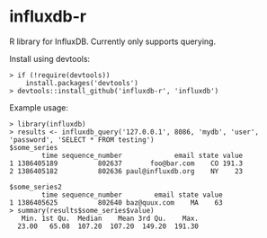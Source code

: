 influxdb-r
==========

R library for InfluxDB. Currently only supports querying.

Install using devtools:

```
> if (!require(devtools))
    install.packages('devtools')
> devtools::install_github('influxdb-r', 'influxdb')
```

Example usage:

```
> library(influxdb)
> results <- influxdb_query('127.0.0.1', 8086, 'mydb', 'user', 'password', 'SELECT * FROM testing')
$some_series
        time sequence_number             email state value
1 1386405189          802637       foo@bar.com    CO 191.3
2 1386405182          802636 paul@influxdb.org    NY    23

$some_series2
        time sequence_number        email state value
1 1386405625          802640 baz@quux.com    MA    63
> summary(results$some_series$value)
   Min. 1st Qu.  Median    Mean 3rd Qu.    Max. 
  23.00   65.08  107.20  107.20  149.20  191.30 
```
